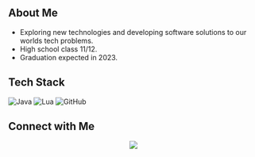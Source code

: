 ## About Me

- Exploring new technologies and developing software solutions to our worlds tech problems.
- High school class 11/12.
- Graduation expected in 2023.
## Tech Stack
  ![Java](https://img.shields.io/badge/java-%23ED8B00.svg?style=for-the-badge&logo=java&logoColor=white)
  ![Lua](https://img.shields.io/badge/lua-%232C2D72.svg?&style=for-the-badge&logo=lua&logoColor=white)
  ![GitHub](https://img.shields.io/badge/github-%23121011.svg?style=for-the-badge&logo=github&logoColor=white)
<!---Alle Logos: https://github.com/TawkirAlif/Markdown-Badges-->


## Connect with Me
<p align="center">
<a href="https://discord.gg/58pyvUEKj9"><img src="https://img.shields.io/badge/%3CServer%3E%20-%237289DA.svg?&style=for-the-badge&logo=discord&logoColor=white"/></a>


